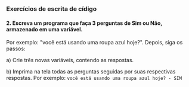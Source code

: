 
### Exercícios de escrita de cídigo

#### 2. Escreva um programa que faça 3 perguntas de Sim ou Não, armazenado em uma variável.

Por exemplo: "você está usando uma roupa azul hoje?". Depois, siga os passos:
    
a) Crie três novas variáveis, contendo as respostas.

b) Imprima na tela todas as perguntas seguidas por suas respectivas respostas. Por exemplo:
`você está usando uma roupa azul hoje? - SIM`
